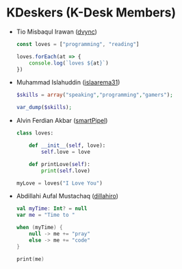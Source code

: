# KDeskers (K-Desk Members)

* Tio Misbaqul Irawan ([dvync](https://github.com/indmind))
    ```js
    const loves = ["programming", "reading"]

    loves.forEach(at => {
        console.log(`loves ${at}`)
    })
    ```

* Muhammad Islahuddin ([islaarema31](https://github.com/islaarema31))
    ```php
    $skills = array("speaking","programming","gamers");
    
    var_dump($skills);
    ```

* Alvin Ferdian Akbar ([smartPipel](https://github.com/smartPipel))
    ```py
    class loves:

        def __init__(self, love):
            self.love = love

        def printLove(self):
            print(self.love)
    
    myLove = loves("I Love You")
    ```

* Abdillahi Aufal Mustachaq ([dillahiro](https://github.com/dillahiro))
    ```kt
    val myTime: Int? = null
    var me = "Time to "
    
    when (myTime) {
        null -> me += "pray"
        else -> me += "code"
    }
    
    print(me)
    ```